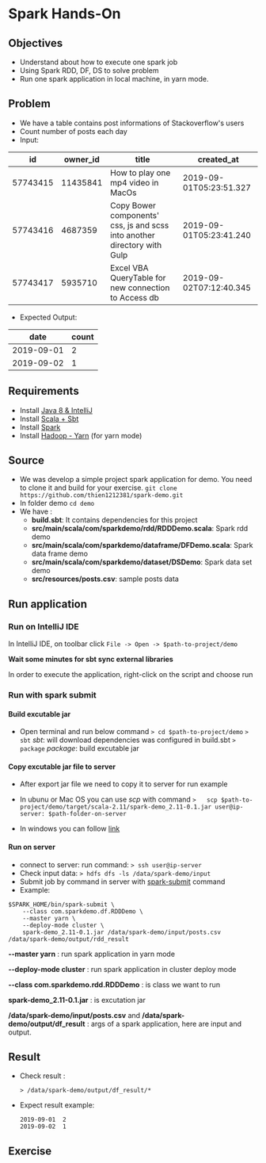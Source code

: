 
# Spark Hands-On 
## Objectives
- Understand about how to execute one spark job
- Using Spark RDD, DF, DS to solve problem
- Run one spark application in local machine, in yarn mode.

## Problem
- We have a table contains post informations of Stackoverflow's users
- Count number of posts each day
- Input:

| id |owner_id  |title|created_at
|--|--|--|--
| 57743415 | 11435841 |How to play one mp4 video in MacOs|2019-09-01T05:23:51.327
|57743416|4687359|Copy Bower components' css, js and scss into another directory with Gulp|2019-09-01T05:23:41.240
|57743417|5935710|Excel VBA QueryTable for new connection to Access db|2019-09-02T07:12:40.345

- Expected Output:
 
| date |count
|--|--
| 2019-09-01 | 2
| 2019-09-02 | 1

## Requirements
- Install [Java 8 & IntelliJ](https://github.com/TranHuuBao/mapreduce-demo/blob/master/setup-env.md)
- Install [Scala + Sbt](https://github.com/thien1212381/spark-demo/blob/master/scala_sbt_installation.md)
- Install [Spark](https://github.com/thien1212381/spark-demo/blob/master/spark_installation.md)
- Install [Hadoop - Yarn](https://github.com/vinhdangphuc/hands-on/blob/master/hands-on/hadoop.md) (for yarn mode)


## Source
- We was develop a simple project spark application for demo. You need to clone it and build for your exercise.
``` git clone https://github.com/thien1212381/spark-demo.git ```
- In folder demo
``` cd demo ```
- We have :
    - **build.sbt**: It contains dependencies for this project
    - **src/main/scala/com/sparkdemo/rdd/RDDDemo.scala**:  Spark rdd demo
    - **src/main/scala/com/sparkdemo/dataframe/DFDemo.scala**:  Spark data frame demo
    - **src/main/scala/com/sparkdemo/dataset/DSDemo**:  Spark data set demo
    - **src/resources/posts.csv**: sample posts data

## Run application
### Run on IntelliJ IDE 
In IntelliJ IDE, on toolbar click ```File -> Open -> $path-to-project/demo```

**Wait some minutes for sbt sync external libraries**

In order to execute the application, right-click on the script and choose run

### Run with spark submit
#### Build excutable jar
- Open terminal and run below command 
```> cd $path-to-project/demo```
```> sbt```
*sbt*: will download dependencies was configured in build.sbt
```> package```
*package*:  build excutable jar

#### Copy excutable jar file to server
- After export jar file we need to copy it to server for run example
- In ubunu or Mac OS you  can use *scp* with command
	``` >	scp $path-to-project/demo/target/scala-2.11/spark-demo_2.11-0.1.jar user@ip-server: $path-folder-on-server ```

- In windows you can follow [link](https://success.tanaza.com/s/article/How-to-use-SCP-command-on-Windows)

#### Run on server
- connect to server: run command:
	```> ssh user@ip-server```
- Check input data:
``` > hdfs dfs -ls /data/spark-demo/input ```
- Submit job by command in server with [spark-submit](https://spark.apache.org/docs/latest/running-on-yarn.html) command
- Example:
  
```
$SPARK_HOME/bin/spark-submit \
    --class com.sparkdemo.df.RDDDemo \
    --master yarn \
    --deploy-mode cluster \
    spark-demo_2.11-0.1.jar /data/spark-demo/input/posts.csv /data/spark-demo/output/rdd_result
```

**--master yarn** : run spark application in yarn mode

**--deploy-mode cluster** : run spark application in cluster deploy mode

**--class com.sparkdemo.rdd.RDDDemo** : is class we want to run

**spark-demo_2.11-0.1.jar** : is excutation jar

**/data/spark-demo/input/posts.csv** and **/data/spark-demo/output/df_result** : args of a spark application, here are input and output.

## Result
- Check result : 
	```
	> /data/spark-demo/output/df_result/*
	 ```
- Expect result example:
    ```
    2019-09-01  2
    2019-09-02  1 
    ```

## Exercise

